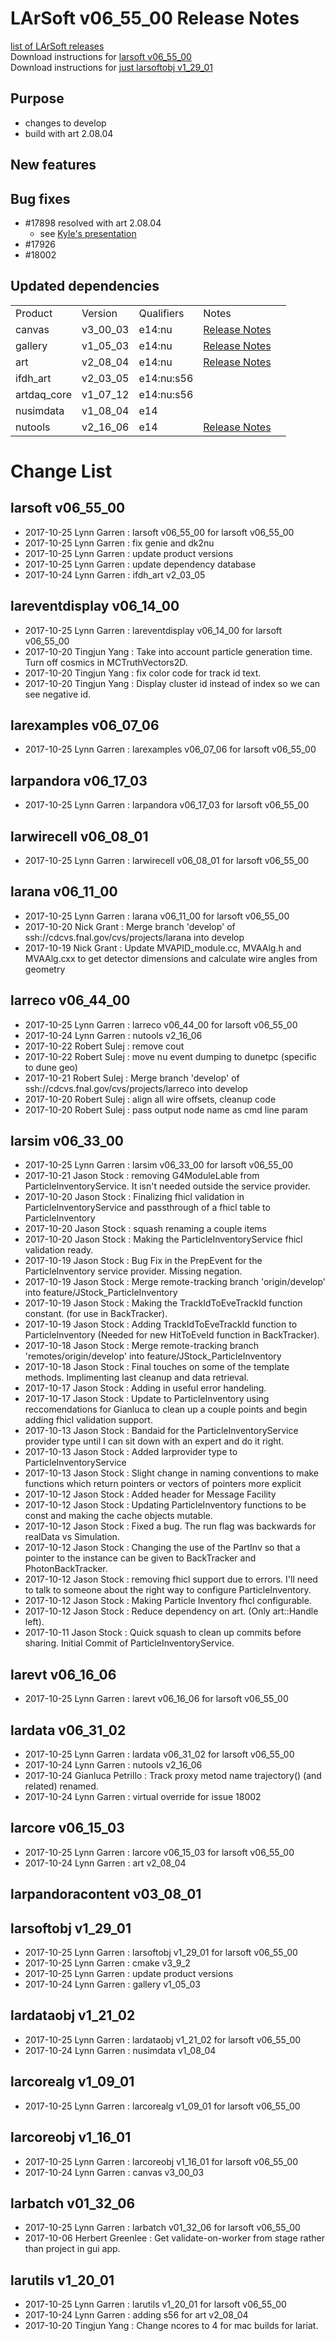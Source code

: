# LArSoft v06_55_00 Release Notes



[list of LArSoft releases](LArSoft_release_list)  
Download instructions for [larsoft v06_55_00](https://scisoft.fnal.gov/scisoft/bundles/larsoft/v06_55_00/larsoft-v06_55_00.html)  
Download instructions for [just larsoftobj v1_29_01](https://scisoft.fnal.gov/scisoft/bundles/larsoftobj/v1_29_01/larsoftobj-v1_29_01.html)

## Purpose

-   changes to develop
-   build with art 2.08.04

## New features

## Bug fixes

-   \#17898 resolved with art 2.08.04
    -   see [Kyle's presentation](https://indico.fnal.gov/event/15586/contribution/4/material/slides/0.pdf)
-   \#17926
-   \#18002

## Updated dependencies

|             |          |            |                                                             |                   |
|-------------|----------|------------|-------------------------------------------------------------|-------------------|
| Product     | Version  | Qualifiers | Notes                                                       |                   |
| canvas      | v3_00_03 | e14:nu     | [ Release Notes](https://cdcvs.fnal.gov/redmine/projects/canvas/wiki/Release_Notes                                    ) |
| gallery     | v1_05_03 | e14:nu     | [ Release Notes](https://cdcvs.fnal.gov/redmine/projects/gallery/wiki/Release_Notes_10503                             ) |
| art         | v2_08_04 | e14:nu     | [ Release Notes](https://cdcvs.fnal.gov/redmine/projects/art/wiki/Series_208                                          ) |
| ifdh_art    | v2_03_05 | e14:nu:s56 |                                                             |                   |
| artdaq_core | v1_07_12 | e14:nu:s56 |                                                             |                   |
| nusimdata   | v1_08_04 | e14        |                                                             |                   |
| nutools     | v2_16_06 | e14        | [ Release Notes](https://cdcvs.fnal.gov/redmine/projects/nutools/wiki/NuTools_Release_Notes#nutools-v2_16_06-10232017 ) |

# Change List

## larsoft v06_55_00

-   2017-10-25 Lynn Garren : larsoft v06_55_00 for larsoft v06_55_00
-   2017-10-25 Lynn Garren : fix genie and dk2nu
-   2017-10-25 Lynn Garren : update product versions
-   2017-10-25 Lynn Garren : update dependency database
-   2017-10-24 Lynn Garren : ifdh_art v2_03_05

## lareventdisplay v06_14_00

-   2017-10-25 Lynn Garren : lareventdisplay v06_14_00 for larsoft v06_55_00
-   2017-10-20 Tingjun Yang : Take into account particle generation time. Turn off cosmics in MCTruthVectors2D.
-   2017-10-20 Tingjun Yang : fix color code for track id text.
-   2017-10-20 Tingjun Yang : Display cluster id instead of index so we can see negative id.

## larexamples v06_07_06

-   2017-10-25 Lynn Garren : larexamples v06_07_06 for larsoft v06_55_00

## larpandora v06_17_03

-   2017-10-25 Lynn Garren : larpandora v06_17_03 for larsoft v06_55_00

## larwirecell v06_08_01

-   2017-10-25 Lynn Garren : larwirecell v06_08_01 for larsoft v06_55_00

## larana v06_11_00

-   2017-10-25 Lynn Garren : larana v06_11_00 for larsoft v06_55_00
-   2017-10-20 Nick Grant : Merge branch 'develop' of ssh://cdcvs.fnal.gov/cvs/projects/larana into develop
-   2017-10-19 Nick Grant : Update MVAPID_module.cc, MVAAlg.h and MVAAlg.cxx to get detector dimensions and calculate wire angles from geometry

## larreco v06_44_00

-   2017-10-25 Lynn Garren : larreco v06_44_00 for larsoft v06_55_00
-   2017-10-24 Lynn Garren : nutools v2_16_06
-   2017-10-22 Robert Sulej : remove cout
-   2017-10-22 Robert Sulej : move nu event dumping to dunetpc (specific to dune geo)
-   2017-10-21 Robert Sulej : Merge branch 'develop' of ssh://cdcvs.fnal.gov/cvs/projects/larreco into develop
-   2017-10-20 Robert Sulej : align all wire offsets, cleanup code
-   2017-10-20 Robert Sulej : pass output node name as cmd line param

## larsim v06_33_00

-   2017-10-25 Lynn Garren : larsim v06_33_00 for larsoft v06_55_00
-   2017-10-21 Jason Stock : removing G4ModuleLable from ParticleInventoryService. It isn't needed outside the service provider.
-   2017-10-20 Jason Stock : Finalizing fhicl validation in ParticleInventoryService and passthrough of a fhicl table to ParticleInventory
-   2017-10-20 Jason Stock : squash renaming a couple items
-   2017-10-20 Jason Stock : Making the ParticleInventoryService fhicl validation ready.
-   2017-10-19 Jason Stock : Bug Fix in the PrepEvent for the ParticleInventory service provider. Missing negation.
-   2017-10-19 Jason Stock : Merge remote-tracking branch 'origin/develop' into feature/JStock_ParticleInventory
-   2017-10-19 Jason Stock : Making the TrackIdToEveTrackId function constant. (for use in BackTracker).
-   2017-10-19 Jason Stock : Adding TrackIdToEveTrackId function to ParticleInventory (Needed for new HitToEveId function in BackTracker).
-   2017-10-18 Jason Stock : Merge remote-tracking branch 'remotes/origin/develop' into feature/JStock_ParticleInventory
-   2017-10-18 Jason Stock : Final touches on some of the template methods. Implimenting last cleanup and data retrieval.
-   2017-10-17 Jason Stock : Adding in useful error handeling.
-   2017-10-17 Jason Stock : Update to ParticleInventory using reccomendations for Gianluca to clean up a couple points and begin adding fhicl validation support.
-   2017-10-13 Jason Stock : Bandaid for the ParticleInventoryService provider type until I can sit down with an expert and do it right.
-   2017-10-13 Jason Stock : Added larprovider type to ParticleInventoryService
-   2017-10-13 Jason Stock : Slight change in naming conventions to make functions which return pointers or vectors of pointers more explicit
-   2017-10-12 Jason Stock : Added header for Message Facility
-   2017-10-12 Jason Stock : Updating ParticleInventory functions to be const and making the cache objects mutable.
-   2017-10-12 Jason Stock : Fixed a bug. The run flag was backwards for realData vs Simulation.
-   2017-10-12 Jason Stock : Changing the use of the PartInv so that a pointer to the instance can be given to BackTracker and PhotonBackTracker.
-   2017-10-12 Jason Stock : removing fhicl support due to errors. I'll need to talk to someone about the right way to configure ParticleInventory.
-   2017-10-12 Jason Stock : Making Particle Inventory fhcl configurable.
-   2017-10-12 Jason Stock : Reduce dependency on art. (Only art::Handle left).
-   2017-10-11 Jason Stock : Quick squash to clean up commits before sharing. Initial Commit of ParticleInventoryService.

## larevt v06_16_06

-   2017-10-25 Lynn Garren : larevt v06_16_06 for larsoft v06_55_00

## lardata v06_31_02

-   2017-10-25 Lynn Garren : lardata v06_31_02 for larsoft v06_55_00
-   2017-10-24 Lynn Garren : nutools v2_16_06
-   2017-10-24 Gianluca Petrillo : Track proxy metod name trajectory() (and related) renamed.
-   2017-10-24 Lynn Garren : virtual override for issue 18002

## larcore v06_15_03

-   2017-10-25 Lynn Garren : larcore v06_15_03 for larsoft v06_55_00
-   2017-10-24 Lynn Garren : art v2_08_04

## larpandoracontent v03_08_01

## larsoftobj v1_29_01

-   2017-10-25 Lynn Garren : larsoftobj v1_29_01 for larsoft v06_55_00
-   2017-10-25 Lynn Garren : cmake v3_9_2
-   2017-10-25 Lynn Garren : update product versions
-   2017-10-24 Lynn Garren : gallery v1_05_03

## lardataobj v1_21_02

-   2017-10-25 Lynn Garren : lardataobj v1_21_02 for larsoft v06_55_00
-   2017-10-24 Lynn Garren : nusimdata v1_08_04

## larcorealg v1_09_01

-   2017-10-25 Lynn Garren : larcorealg v1_09_01 for larsoft v06_55_00

## larcoreobj v1_16_01

-   2017-10-25 Lynn Garren : larcoreobj v1_16_01 for larsoft v06_55_00
-   2017-10-24 Lynn Garren : canvas v3_00_03

## larbatch v01_32_06

-   2017-10-25 Lynn Garren : larbatch v01_32_06 for larsoft v06_55_00
-   2017-10-06 Herbert Greenlee : Get validate-on-worker from stage rather than project in gui app.

## larutils v1_20_01

-   2017-10-25 Lynn Garren : larutils v1_20_01 for larsoft v06_55_00
-   2017-10-24 Lynn Garren : adding s56 for art v2_08_04
-   2017-10-20 Tingjun Yang : Change ncores to 4 for mac builds for lariat.
